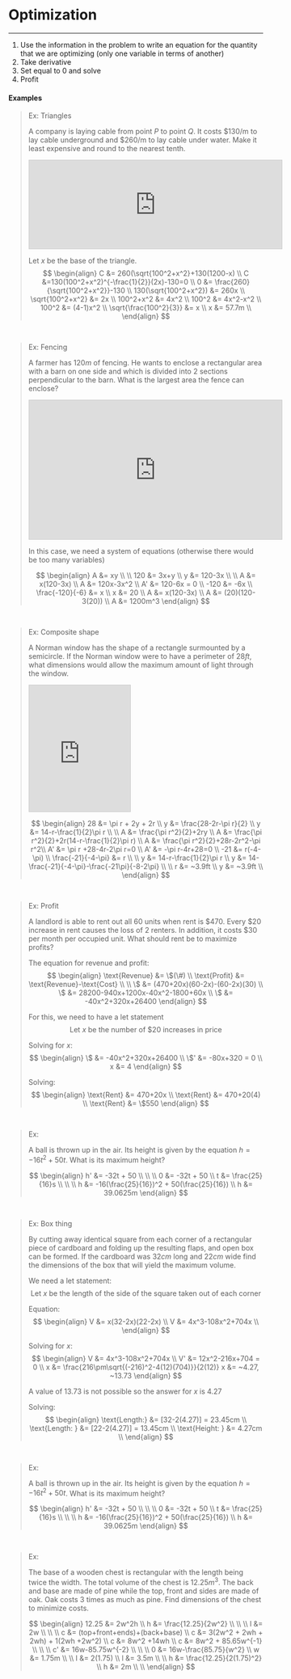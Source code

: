 # Optimization
***
1. Use the information in the problem to write an equation for the quantity that we are optimizing (only one variable in terms of another)
2. Take derivative
3. Set equal to $0$ and solve
4. Profit


#### Examples

> Ex: Triangles
> 
> A company is laying cable from point $P$ to point $Q$. It costs $130/m to lay cable underground and $260/m to lay cable under water. Make it least expensive and 
> round to the nearest tenth.
> 
> <iframe src="https://www.desmos.com/calculator/87ep7wvoqj?embed" width="500" height="175" style="border: 1px solid #ccc" frameborder=0></iframe>
> 
> Let $x$ be the base of the triangle. 
> $$
> \begin{align}
> C &= 260(\sqrt{100^2+x^2}+130(1200-x) \\
> C &=130(100^2+x^2)^{-\frac{1}{2}}(2x)-130=0 \\
> 0 &= \frac{260}{\sqrt{100^2+x^2}}-130 \\
> 130(\sqrt{100^2+x^2}) &= 260x \\
> \sqrt{100^2+x^2} &= 2x \\
> 100^2+x^2 &= 4x^2 \\
> 100^2 &= 4x^2-x^2 \\
> 100^2 &= (4-1)x^2 \\
> \sqrt{\frac{100^2}{3}} &= x \\
> x &= 57.7m \\
> \end{align}
> $$


<pre>

</pre>
> Ex: Fencing
> 
> A farmer has $120m$ of fencing. He wants to enclose a rectangular area with a barn on one side and which is divided into 2 sections perpendicular to the barn. What is the largest area the fence can enclose?
> <iframe src="https://www.desmos.com/calculator/7p4ocaqxwi?embed" width="500" height="275" style="border: 1px solid #ccc" frameborder=0></iframe>
> 
> In this case, we need a system of equations (otherwise there would be too many variables)
> 
> $$
> \begin{align}
> A &= xy \\
> \\
> 120 &= 3x+y \\
> y &= 120-3x \\
> \\
> A &= x(120-3x) \\
> A &= 120x-3x^2 \\
> A' &= 120-6x = 0 \\
> -120 &= -6x \\
> \frac{-120}{-6} &= x \\
> x &= 20 \\
> A &= x(120-3x) \\
> A &= (20)(120-3(20)) \\
> A &= 1200m^3
> \end{align}
> $$


<pre>

</pre>
> Ex: Composite shape
> 
> A Norman window has the shape of a rectangle surmounted by a semicircle. If the Norman window were to have a perimeter of $28ft$, what dimensions would allow the maximum amount of light through the window.
> <iframe src="https://www.desmos.com/calculator/j1mco7bidc?embed" width="200'" height="250" style="border: 1px solid #ccc" frameborder=0></iframe>
> 
> $$
> \begin{align}
> 28 &= \pi r + 2y + 2r \\
> y &= \frac{28-2r-\pi r}{2} \\
> y &= 14-r-\frac{1}{2}\pi r \\
> \\
> A &= \frac{\pi r^2}{2}+2ry \\
> A &= \frac{\pi r^2}{2}+2r(14-r-\frac{1}{2}\pi r) \\
> A &= \frac{\pi r^2}{2}+28r-2r^2-\pi r^2\\
> A' &= \pi r +28-4r-2\pi r=0 \\
> A' &= -\pi r-4r+28=0 \\
> -21 &= r(-4-\pi) \\
> \frac{-21}{-4-\pi} &= r \\
> \\
> y &= 14-r-\frac{1}{2}\pi r \\
> y &= 14-\frac{-21}{-4-\pi}-\frac{-21\pi}{-8-2\pi} \\
> \\
> r &= ~3.9ft \\
> y &= ~3.9ft \\
> \end{align}
> $$



<pre>

</pre>
> Ex: Profit
> 
> A landlord is able to rent out all $60$ units when rent is $\$470$. Every $\$20$ increase in rent causes the loss of $2$ renters. In addition, it costs $\$30$ per month per occupied unit. What should rent be to maximize profits?
> 
> The equation for revenue and profit:
> $$
> \begin{align}
> \text{Revenue} &= \$(\#) \\
> \text{Profit} &= \text{Revenue}-\text{Cost} \\
> \\
> \$ &= (470+20x)(60-2x)-(60-2x)(30) \\
> \$ &= 28200-940x+1200x-40x^2-1800+60x \\
> \$ &= -40x^2+320x+26400
> \end{align}
> $$
> 
> For this, we need to have a let statement
> $$
> \text{Let }x\text{ be the number of }\$20\text{ increases in price}
> $$
> 
> Solving for $x$:
> $$
> \begin{align}
> \$ &= -40x^2+320x+26400 \\
> \$' &= -80x+320 = 0 \\
> x &= 4
> \end{align}
> $$
> 
> Solving:
> $$
> \begin{align}
> \text{Rent} &= 470+20x \\
> \text{Rent} &= 470+20(4) \\
> \text{Rent} &= \$550
> \end{align}
> $$



<pre>

</pre>
> Ex: 
> 
> A ball is thrown up in the air. Its height is given by the equation $h = -16t^2+50t$. What is its maximum height?
> 
> $$
> \begin{align}
> h' &= -32t + 50 \\ \\ \\
> 0 &= -32t + 50 \\
> t &= \frac{25}{16}s \\ \\ \\
> h &= -16(\frac{25}{16})^2 + 50(\frac{25}{16}) \\
>h &= 39.0625m
> \end{align}
> $$



<pre>

</pre>
> Ex: Box thing
> 
> By cutting away identical square from each corner of a rectangular piece of cardboard and folding up the resulting flaps, and open box can be formed. If the cardboard was $32cm$ long and $22cm$ wide find the dimensions of the box that will yield the maximum volume.
> 
> We need a let statement:
> $$
> \text{Let }x\text{ be the length of the side of the square taken out of each corner}
> $$
> 
> Equation:
> $$
> \begin{align}
> V &= x(32-2x)(22-2x) \\
> V &= 4x^3-108x^2+704x \\
> \end{align}
> $$
> 
> Solving for $x$:
> $$
> \begin{align}
> V &= 4x^3-108x^2+704x \\
> V' &= 12x^2-216x+704 = 0 \\
> x &= \frac{216\pm\sqrt{(-216)^2-4(12)(704)}}{2(12)}
> x &= ~4.27, ~13.73
> \end{align}
> $$
> 
> A value of $13.73$ is not possible so the answer for $x$ is $4.27$
> 
> Solving:
> $$
> \begin{align}
> \text{Length:} &= [32-2(4.27)] = 23.45cm \\
> \text{Length: } &= [22-2(4.27)] = 13.45cm \\
> \text{Height: } &= 4.27cm \\
> \end{align}
> $$



<pre>

</pre>
> Ex:
> 
> A ball is thrown up in the air. Its height is given by the equation $h = -16t^2+50t$. What is its maximum height?
> 
> $$
> \begin{align}
> h' &= -32t + 50 \\ \\ \\
> 0 &= -32t + 50 \\
> t &= \frac{25}{16}s \\ \\ \\
> h &= -16(\frac{25}{16})^2 + 50(\frac{25}{16}) \\
>h &= 39.0625m
> \end{align}
> $$



<pre>

</pre>
> Ex:
> 
> The base of a wooden chest is rectangular with the length being twice the width. The total volume of the chest is $12.25m^3$. The back and base are made of pine while the top, front and sides are made of oak. Oak costs 3 times as much as pine. Find dimensions of the chest to minimize costs.
> 
> $$
> \begin{align}
> 12.25 &= 2w^2h \\
> h &= \frac{12.25}{2w^2} \\ \\ \\
> l &= 2w \\ \\ \\
> c &= (top+front+ends)+(back+base) \\
> c &= 3(2w^2 + 2wh + 2wh) + 1(2wh +2w^2) \\
> c &= 8w^2 +14wh \\
> c &= 8w^2 + 85.65w^{-1} \\ \\ \\
> c' &= 16w-85.75w^{-2} \\ \\ \\
> 0 &= 16w-\frac{85.75}{w^2} \\
> w &= 1.75m \\ \\ 
> l &= 2(1.75) \\
> l &= 3.5m \\ \\ 
> h &= \frac{12.25}{2(1.75)^2} \\
> h &= 2m \\ \\ 
> \end{align}
> $$